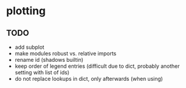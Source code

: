 # plotting

## TODO
  - add subplot
  - make modules robust vs. relative imports
  - rename id (shadows builtin)
  - keep order of legend entries (difficult due to dict, probably another setting with list of ids)
  - do not replace lookups in dict, only afterwards (when using)
